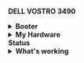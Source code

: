 <strong>DELL VOSTRO 3490</strong>
<details>  
<summary><strong>Booter</strong></summary>
</br>
OpenCore 0.7.1
</details>

<details>  
<summary><strong>My Hardware</strong></summary>
</br>

| Model              | Dell Vostro 3490                       |
|:-------------------|:-------------------------------------------|
| Processor          | Intel Core i3-10110U                       |
| Graphics           | Intel UHD Graphics 620                     |
| Memory             | 12GB 2133MHz DDR4 * 2                      |
| Display            | 14"                                        |
| Storage            | WD Black SN750 SSD NVMe                    |
| WLAN + Bluetooth   | Broadcom BCM94352Z                         |
| Camera             | HD Webcam                                  |
| Fingerprint Reader | No                                         |
| Soundcard          | Realtek ALC236                             |
| Keyboard           | Backlit Keyboard                           |
| Trackpad           | Dell Touchpad                              |


</details>
<strong>Status</strong>

<details>  
<summary><strong>What's working</strong></summary>
</br>

- [x] Intel UHD 620 Graphics `incuding graphics acceleration`
- [x] All USB ports 
- [x] Internal camera
- [x] WiFi using [AirportBrcmFixup](https://github.com/acidanthera/AirportBrcmFixup)
- [x] Bluetooth using [BrcmFirmareData and BrcmPatchRAM3](https://github.com/acidanthera/BrcmPatchRAM)
- [x] Shutdown/ Reboot/ Sleep/ Wake (include Fn + insert and LID device to sleep)
- [x] Speakers and headphones jack
- [x] Realtek Gigabit Ethernet
- [x] App Store
- [x] (unsure, associated with your apple account) iMessage and Facetime 
- [x] HDMI with digital audio passthrough(If you experience cursor lags, try turning on and off one of the displays.)
- [x] Keyboard and Trackpad (multi gesture trackpad)
- [x] Airdrop , Handoff , Sidecar 

</details>

